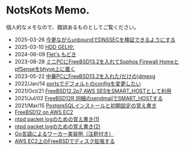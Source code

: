 # NotsKots Memo.

個人的なメモなので、錯誤あるものとしてご覧ください。

- 2025-03-26 [今更ながらunboundでDNSSECを検証できるようにする](./unbound-DNSSEC/)
- 2025-03-10 [HDD GELI化](./UFS_on_GELI/)
- 2024-06-09 [Flet's もどき](./FletsLikeNW/FletsLikeNW.md)
- 2023-08-28 [ミニPCにFreeBSD13.2を入れてSophos Firewall HomeとpfSenseをbhyve上に置く](./SophosFWHomeInBhyve.md)
- 2023-05-22 [中華PCにFreeBSD13.2を入れた(だけの)dmesg](./N5105-8GB-128GB-4xi226V.md)
- 2022/Jan/14 [portsでデフォルトのconfigを変更したい](./port_and_make.conf.md)
- 2021/Oct/21 [FreeBSD12.2p7 AWS SESをSMART_HOSTとして利用](./SMART_HOST-freebsd-postfix.md)
- 2021/Jul/02 [FreeBSD12R 同梱のsendmailでSMART_HOSTする](./SMART_HOST-freebsd-sendmail.md)
- 2021/Mar/15 [PostgreSQLインストールと初期設定の覚え書き](./PostgreSQL-initconf.md)
- [FreeBSD12 on AWS EC2](./FreeBSD12-on-AWS-EC2.md)
- [ntpd packet logのための覚え書き(1)](./ntpd-receive.md)
- [ntpd packet logのための覚え書き(2)](./ntpd-private.md)
- [Go言語によるワーカー実装例（注釈付き）](./Golang-worker-example-annotated.md)
- [AWS EC2上のFreeBSDでディスク拡張する](./AWS-EC2-FreeBSD-UFS-Expansion.md)


